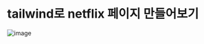 # tailwind로 netflix 페이지 만들어보기
![image](https://user-images.githubusercontent.com/38703262/205644910-07f2a670-1bbf-4232-8496-37e5c7e5d339.png)
